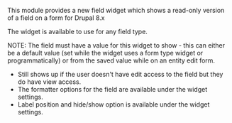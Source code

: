 This module provides a new field widget which shows a read-only version of a
field on a form for Drupal 8.x

The widget is available to use for any field type.

NOTE: The field must have a value for this widget to show - this can either be
a default value (set while the widget uses a form type widget or
programmatically) or from the saved value while on an entity edit form.

- Still shows up if the user doesn't have edit access to the field but they do
have view access.
- The formatter options for the field are available under the widget settings.
- Label position and hide/show option is available under the widget settings.
